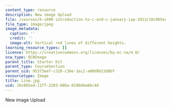 ```yaml
---
content_type: resource
description: New image Upload
file: /courses/6-s096-introduction-to-c-and-c-january-iap-2013/16c065ed11ff220360ba6190d4a8bc4d_Line.jpg
file_type: image/jpeg
image_metadata:
  caption: ''
  credit: ''
  image-alt: Vertical red lines of different heights.
learning_resource_types: []
license: https://creativecommons.org/licenses/by-nc-sa/4.0/
ocw_type: OCWImage
parent_title: Starter Kit
parent_type: CourseSection
parent_uid: 95373ee7-c310-c36e-3ac2-a00d9b23d8bf
resourcetype: Image
title: Line.jpg
uid: 16c065ed-11ff-2203-60ba-6190d4a8bc4d
---
```

New image Upload